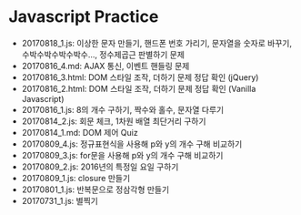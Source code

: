 # Javascript Practice
- 20170818_1.js: 이상한 문자 만들기, 핸드폰 번호 가리기, 문자열을 숫자로 바꾸기, 수박수박수박수박수..., 정수제곱근 판별하기 문제
- 20170816_4.md: AJAX 통신, 이벤트 핸들링 문제
- 20170816_3.html: DOM 스타일 조작, 더하기 문제 정답 확인 (jQuery)
- 20170816_2.html: DOM 스타일 조작, 더하기 문제 정답 확인 (Vanilla Javascript)
- 20170816_1.js: 8의 개수 구하기, 짝수와 홀수, 문자열 다루기
- 20170814_2.js: 회문 체크, 1차원 배열 최단거리 구하기
- 20170814_1.md: DOM 제어 Quiz
- 20170809_4.js: 정규표현식을 사용해 p와 y의 개수 구해 비교하기 
- 20170809_3.js: for문을 사용해 p와 y의 개수 구해 비교하기
- 20170809_2.js: 2016년의 특정일 요일 구하기
- 20170809_1.js: closure 만들기
- 20170801_1.js: 반복문으로 정삼각형 만들기
- 20170731_1.js: 별찍기